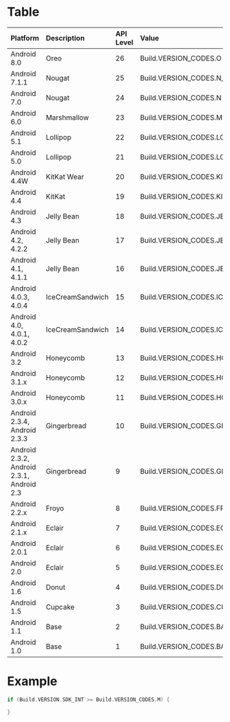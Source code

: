 # Table

| Platform | Description | API Level | Value |
|:---|:---|:---|:---|
|Android 8.0|Oreo|26|Build.VERSION_CODES.O|
|Android 7.1.1|Nougat|25|Build.VERSION_CODES.N_MR1|
|Android 7.0|Nougat|24|Build.VERSION_CODES.N|
|Android 6.0|Marshmallow|23|Build.VERSION_CODES.M|
|Android 5.1|Lollipop|22|Build.VERSION_CODES.LOLLIPOP_MR1|
|Android 5.0|Lollipop|21|Build.VERSION_CODES.LOLLIPOP|
|Android 4.4W|KitKat Wear|20|Build.VERSION_CODES.KITKAT_WATCH|
|Android 4.4|KitKat|19|Build.VERSION_CODES.KITKAT|
|Android 4.3|Jelly Bean|18|Build.VERSION_CODES.JELLY_BEAN_MR2|
|Android 4.2, 4.2.2|Jelly Bean|17|Build.VERSION_CODES.JELLY_BEAN_MR1|
|Android 4.1, 4.1.1|Jelly Bean|16|Build.VERSION_CODES.JELLY_BEAN|
|Android 4.0.3, 4.0.4|IceCreamSandwich|15|Build.VERSION_CODES.ICE_CREAM_SANDWICH_MR1|
|Android 4.0, 4.0.1, 4.0.2|IceCreamSandwich|14|Build.VERSION_CODES.ICE_CREAM_SANDWICH |
|Android 3.2|Honeycomb|13|Build.VERSION_CODES.HONEYCOMB_MR2|
|Android 3.1.x|Honeycomb|12|Build.VERSION_CODES.HONEYCOMB_MR1|
|Android 3.0.x|Honeycomb|11|Build.VERSION_CODES.HONEYCOMB|
|Android 2.3.4, Android 2.3.3|Gingerbread|10|Build.VERSION_CODES.GINGERBREAD_MR1|
|Android 2.3.2, Android 2.3.1, Android 2.3|Gingerbread|9|Build.VERSION_CODES.GINGERBREAD|
|Android 2.2.x|Froyo|8|Build.VERSION_CODES.FROYO|
|Android 2.1.x|Eclair|7|Build.VERSION_CODES.ECLAIR_MR1|
|Android 2.0.1|Eclair|6|Build.VERSION_CODES.ECLAIR_0_1|
|Android 2.0|Eclair|5|Build.VERSION_CODES.ECLAIR|
|Android 1.6|Donut|4|Build.VERSION_CODES.DONUT|
|Android 1.5|Cupcake|3|Build.VERSION_CODES.CUPCAKE|
|Android 1.1|Base|2|Build.VERSION_CODES.BASE_1_1|
|Android 1.0|Base|1|Build.VERSION_CODES.BASE|

# Example

```Kotlin
if (Build.VERSION.SDK_INT >= Build.VERSION_CODES.M) {

}
```

